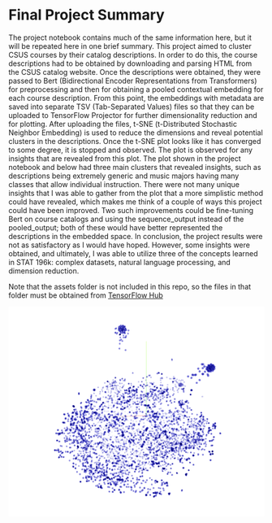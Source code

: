 # Final Project Summary 

The project notebook contains much of the same information here, but it will be repeated here in one brief summary. This project aimed to cluster CSUS courses by their catalog descriptions. In order to do this, the course descriptions had to be obtained by downloading and parsing HTML from the CSUS catalog website. Once the descriptions were obtained, they were passed to Bert (Bidirectional Encoder Representations from Transformers) for preprocessing and then for obtaining a pooled contextual embedding for each course description. From this point, the embeddings with metadata are saved into separate TSV (Tab-Separated Values) files so that they can be uploaded to TensorFlow Projector for further dimensionality reduction and for plotting. After uploading the files, t-SNE (t-Distributed Stochastic Neighbor Embedding) is used to reduce the dimensions and reveal potential clusters in the descriptions. Once the t-SNE plot looks like it has converged to some degree, it is stopped and observed. The plot is observed for any insights that are revealed from this plot. The plot shown in the project notebook and below had three main clusters that revealed insights, such as descriptions being extremely generic and music majors having many classes that allow individual instruction. There were not many unique insights that I was able to gather from the plot that a more simplistic method could have revealed, which makes me think of a couple of ways this project could have been improved. Two such improvements could be fine-tuning Bert on course catalogs and using the sequence_output instead of the pooled_output; both of these would have better represented the descriptions in the embedded space. In conclusion, the project results were not as satisfactory as I would have hoped. However, some insights were obtained, and ultimately, I was able to utilize three of the concepts learned in STAT 196k: complex datasets, natural language processing, and dimension reduction.

Note that the assets folder is not included in this repo, so the files in that folder must be obtained from [TensorFlow Hub](https://tfhub.dev/google/collections/bert/1)

![embedding plot](https://github.com/Tiger767/STAT196K-Final-Project/raw/main/embedding_plot.png)